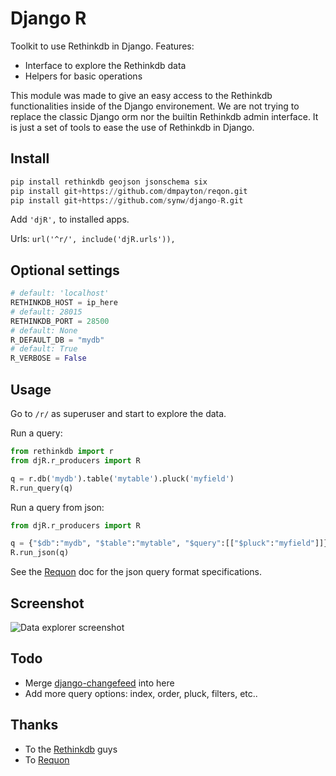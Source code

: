 Django R
========

Toolkit to use Rethinkdb in Django. Features:

- Interface to explore the Rethinkdb data
- Helpers for basic operations

This module was made to give an easy access to the Rethinkdb functionalities inside of the Django environement. 
We are not trying to replace the classic Django orm nor the builtin Rethinkdb admin interface. It is just a set
of tools to ease the use of Rethinkdb in Django.

Install
-------

  ```python
pip install rethinkdb geojson jsonschema six
pip install git+https://github.com/dmpayton/reqon.git
pip install git+https://github.com/synw/django-R.git
  ```

Add `'djR',` to installed apps.

Urls: `url('^r/', include('djR.urls')),`

Optional settings
-----------------

  ```python
# default: 'localhost'
RETHINKDB_HOST = ip_here
# default: 28015
RETHINKDB_PORT = 28500
# default: None
R_DEFAULT_DB = "mydb"
# default: True
R_VERBOSE = False
  ```

Usage
-----

Go to `/r/` as superuser and start to explore the data.

Run a query:

  ```python
from rethinkdb import r
from djR.r_producers import R

q = r.db('mydb').table('mytable').pluck('myfield')
R.run_query(q)
  ```

Run a query from json:

  ```python
from djR.r_producers import R

q = {"$db":"mydb", "$table":"mytable", "$query":[["$pluck":"myfield"]]}
R.run_json(q)
  ```
  
See the [Requon](https://github.com/dmpayton/reqon.git) doc for the json query format specifications.

Screenshot
----------

![Data explorer screenshot](https://raw.github.com/synw/django-R/master/docs/img/djR_explorer.png)

Todo
----

- Merge [django-changefeed](https://github.com/synw/django-changefeed) into here
- Add more query options: index, order, pluck, filters, etc..

Thanks
------

- To the [Rethinkdb](https://rethinkdb.com) guys
- To [Requon](https://github.com/dmpayton/reqon.git)